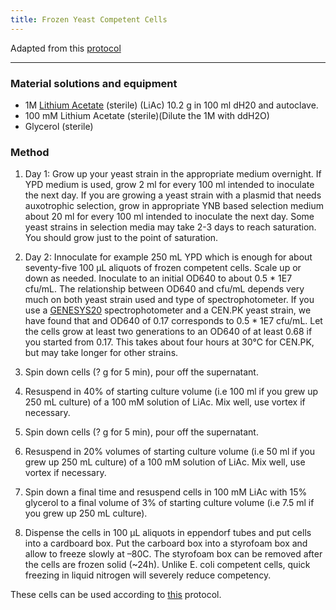 ```yaml
---
title: Frozen Yeast Competent Cells
---
```


Adapted from this [protocol](http://theolb.readthedocs.org/en/latest/misc/frozen-yeast-competent-cells.html)

---

### Material solutions and equipment

* 1M [Lithium Acetate](https://en.wikipedia.org/wiki/Lithium_acetate) (sterile) (LiAc) 10.2 g in 100 ml dH20 and autoclave. 
* 100 mM Lithium Acetate (sterile)(Dilute the 1M with ddH2O)
* Glycerol (sterile)

### Method

1. Day 1: Grow up your yeast strain in the appropriate medium overnight.
 If YPD medium is used, grow 2 ml for every 100 ml intended to inoculate the next day. 
If you are growing a yeast strain with a plasmid that needs auxotrophic selection, grow in appropriate 
YNB based selection medium about 20 ml for every 100 ml intended to inoculate the next day. 
Some yeast strains in selection media may take 2-3 days to reach saturation. 
You should grow just to the point of saturation.

2. Day 2: Innoculate for example 250 mL YPD which is enough for about seventy-five 100 µL aliquots 
of frozen competent cells. Scale up or down as needed. Inoculate to an initial OD640 to about 0.5 * 1E7 cfu/mL. 
The relationship between OD640 and cfu/mL depends very much on both yeast strain used and type of spectrophotometer. 
If you use a [GENESYS20](http://www.used-line.com/pictures/80/10356580_2.jpg) spectrophotometer and a 
CEN.PK yeast strain, we have found that and OD640 of 0.17 corresponds to 0.5 * 1E7 cfu/mL. 
Let the cells grow at least two generations to an OD640 of at least 0.68 if you started from 0.17. 
This takes about four hours at 30°C for CEN.PK, but may take longer for other strains.

3. Spin down cells (? g for 5 min), pour off the supernatant. 

4. Resuspend in 40% of starting culture volume (i.e 100 ml if you grew up 250 mL culture) of a 100 mM solution of LiAc. 
Mix well, use vortex if necessary.

5. Spin down cells (? g for 5 min), pour off the supernatant.

6. Resuspend in 20% volumes of starting culture volume (i.e 50 ml if you grew up 250 mL culture) of a 100 mM solution of LiAc. 
Mix well, use vortex if necessary.

7. Spin down a final time and resuspend cells in 100 mM LiAc with 15% glycerol to a final volume of 3% of starting culture volume
(i.e 7.5 ml if you grew up 250 mL culture).

8. Dispense the cells in 100 µL aliquots in eppendorf tubes and put cells into a cardboard box.
Put the carboard box into a styrofoam box and allow to freeze slowly at –80C. 
The styrofoam box can be removed after the cells are frozen solid (~24h). 
Unlike E. coli competent cells, quick freezing in liquid nitrogen will severely reduce competency.

These cells can be used according to [this](trafo_frozen_yeast.html) protocol.
